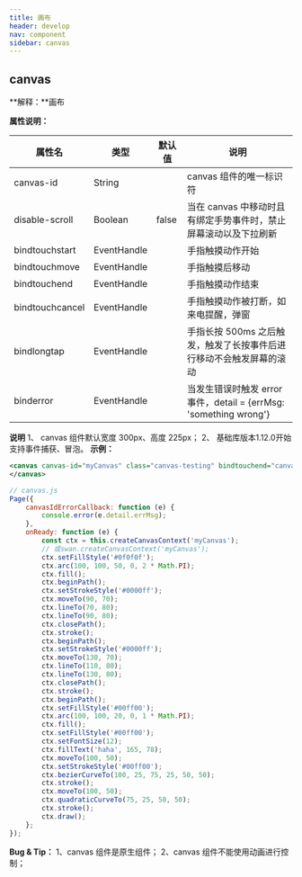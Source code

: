 ```yaml
---
title: 画布
header: develop
nav: component
sidebar: canvas
---
```


canvas
-----

**解释：**画布

**属性说明：**

|属性名 |类型  |默认值  |说明|
|---- | ---- | ---- |---- |
| canvas-id | String |  | canvas 组件的唯一标识符 |
| disable-scroll | Boolean  | false | 当在 canvas 中移动时且有绑定手势事件时，禁止屏幕滚动以及下拉刷新 |
| bindtouchstart | EventHandle |  | 手指触摸动作开始 |
| bindtouchmove | EventHandle |  | 手指触摸后移动 |
| bindtouchend | EventHandle |  | 手指触摸动作结束 |
| bindtouchcancel | EventHandle |  | 手指触摸动作被打断，如来电提醒，弹窗 |
| bindlongtap | EventHandle |  | 手指长按 500ms 之后触发，触发了长按事件后进行移动不会触发屏幕的滚动 |
| binderror | EventHandle |  | 当发生错误时触发 error 事件，detail = {errMsg: 'something wrong'} |
**说明**
1、 canvas 组件默认宽度 300px、高度 225px；
2、 基础库版本1.12.0开始支持事件捕获、冒泡。
**示例：**

```xml
<canvas canvas-id="myCanvas" class="canvas-testing" bindtouchend="canvas" bindtouchmove="mvcan">
</canvas>
```

```javascript
// canvas.js
Page({
    canvasIdErrorCallback: function (e) {
        console.error(e.detail.errMsg);
    },
    onReady: function (e) {
        const ctx = this.createCanvasContext('myCanvas');
        // 或swan.createCanvasContext('myCanvas');
        ctx.setFillStyle('#0f0f0f');
        ctx.arc(100, 100, 50, 0, 2 * Math.PI);
        ctx.fill();
        ctx.beginPath();
        ctx.setStrokeStyle('#0000ff');
        ctx.moveTo(90, 70);
        ctx.lineTo(70, 80);
        ctx.lineTo(90, 80);
        ctx.closePath();
        ctx.stroke();
        ctx.beginPath();
        ctx.setStrokeStyle('#0000ff');
        ctx.moveTo(130, 70);
        ctx.lineTo(110, 80);
        ctx.lineTo(130, 80);
        ctx.closePath();
        ctx.stroke();
        ctx.beginPath();
        ctx.setFillStyle('#00ff00');
        ctx.arc(100, 100, 20, 0, 1 * Math.PI);
        ctx.fill();
        ctx.setFillStyle('#00ff00');
        ctx.setFontSize(12);
        ctx.fillText('haha', 165, 78);
        ctx.moveTo(100, 50);
        ctx.setStrokeStyle('#00ff00');
        ctx.bezierCurveTo(100, 25, 75, 25, 50, 50);
        ctx.stroke();
        ctx.moveTo(100, 50);
        ctx.quadraticCurveTo(75, 25, 50, 50);
        ctx.stroke();
        ctx.draw();
    };
});
```

**Bug & Tip：**
1、canvas 组件是原生组件；
2、canvas 组件不能使用动画进行控制；
